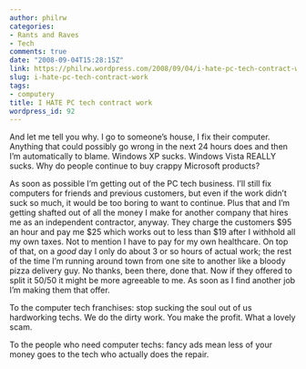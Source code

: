 ```yaml
---
author: philrw
categories:
- Rants and Raves
- Tech
comments: true
date: "2008-09-04T15:28:15Z"
link: https://philrw.wordpress.com/2008/09/04/i-hate-pc-tech-contract-work/
slug: i-hate-pc-tech-contract-work
tags:
- computery
title: I HATE PC tech contract work
wordpress_id: 92
---
```


And let me tell you why. I go to someone’s house, I fix their computer. Anything that could possibly go wrong in the next 24 hours does and then I’m automatically to blame. Windows XP sucks. Windows Vista REALLY sucks. Why do people continue to buy crappy Microsoft products?

As soon as possible I’m getting out of the PC tech business. I’ll still fix computers for friends and previous customers, but even if the work didn’t suck so much, it would be too boring to want to continue. Plus that and I’m getting shafted out of all the money I make for another company that hires me as an independent contractor, anyway. They charge the customers $95 an hour and pay me $25 which works out to less than $19 after I withhold all my own taxes. Not to mention I have to pay for my own healthcare. On top of that, on a _good_ day I only do about 3 or so hours of actual work; the rest of the time I’m running around town from one site to another like a bloody pizza delivery guy. No thanks, been there, done that. Now if they offered to split it 50/50 it might be more agreeable to me. As soon as I find another job I’m making them that offer.

To the computer tech franchises: stop sucking the soul out of us hardworking techs. We do the dirty work. You make the profit. What a lovely scam.

To the people who need computer techs: fancy ads mean less of your money goes to the tech who actually does the repair.
